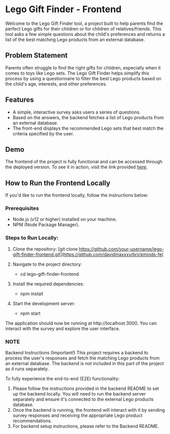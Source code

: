 # Lego Gift Finder - Frontend

Welcome to the Lego Gift Finder tool, a project built to help parents find the perfect Lego gifts for their children or for children of relatives/friends. This tool asks a few simple questions about the child's preferences and returns a list of the best matching Lego products from an external database.

## Problem Statement
Parents often struggle to find the right gifts for children, especially when it comes to toys like Lego sets. The Lego Gift Finder helps simplify this process by using a questionnaire to filter the best Lego products based on the child's age, interests, and other preferences.

## Features
- A simple, interactive survey asks users a series of questions.
- Based on the answers, the backend fetches a list of Lego products from an external database.
- The front-end displays the recommended Lego sets that best match the criteria specified by the user.

## Demo
The frontend of the project is fully functional and can be accessed through the deployed version. To see it in action, visit the link provided [here](#insert-deployment-link).

## How to Run the Frontend Locally
If you'd like to run the frontend locally, follow the instructions below:

### Prerequisites
- Node.js (v12 or higher) installed on your machine.
- NPM (Node Package Manager).

### Steps to Run Locally:
1. Clone the repository:
   [git clone https://github.com/your-username/lego-gift-finder-frontend.git](https://github.com/davidmaxxxy/brickminds-fe)
2. Navigate to the project directory:
   - cd lego-gift-finder-frontend

3. Install the required dependencies:
   - npm install

4. Start the development server:
   - npm start

The application should now be running at http://localhost:3000. You can interact with the survey and explore the user interface.

### NOTE
Backend Instructions (Important!)
This project requires a backend to process the user's responses and fetch the matching Lego products from an external database. The backend is not included in this part of the project as it runs separately.

To fully experience the end-to-end (E2E) functionality:
1. Please follow the instructions provided in the backend README to set up the backend locally. You will need to run the backend server separately and ensure it's connected to the external Lego products database.
2. Once the backend is running, the frontend will interact with it by sending survey responses and receiving the appropriate Lego product recommendations.
3. For backend setup instructions, please refer to the Backend README.
